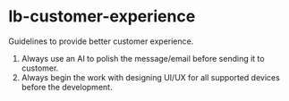 # lb-customer-experience
Guidelines to provide better customer experience.

1. Always use an AI to polish the message/email before sending it to customer.
1. Always begin the work with designing UI/UX for all supported devices before the development.
